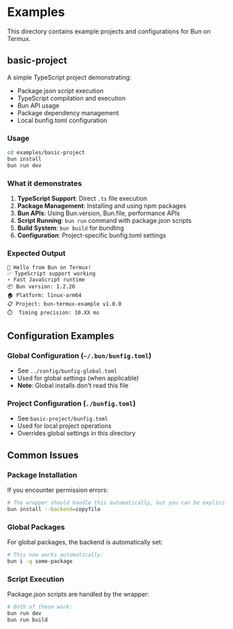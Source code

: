 # Examples

This directory contains example projects and configurations for Bun on Termux.

## basic-project

A simple TypeScript project demonstrating:
- Package.json script execution
- TypeScript compilation and execution  
- Bun API usage
- Package dependency management
- Local bunfig.toml configuration

### Usage

```bash
cd examples/basic-project
bun install
bun run dev
```

### What it demonstrates

1. **TypeScript Support**: Direct `.ts` file execution
2. **Package Management**: Installing and using npm packages
3. **Bun APIs**: Using Bun.version, Bun.file, performance APIs
4. **Script Running**: `bun run` command with package.json scripts
5. **Build System**: `bun build` for bundling
6. **Configuration**: Project-specific bunfig.toml settings

### Expected Output

```
🥟 Hello from Bun on Termux!
✅ TypeScript support working
⚡ Fast JavaScript runtime
📦 Bun version: 1.2.20
🏠 Platform: linux-arm64
📋 Project: bun-termux-example v1.0.0
⏱️  Timing precision: 10.XX ms
```

## Configuration Examples

### Global Configuration (`~/.bun/bunfig.toml`)
- See `../config/bunfig-global.toml`
- Used for global settings (when applicable)
- **Note**: Global installs don't read this file

### Project Configuration (`./bunfig.toml`)
- See `basic-project/bunfig.toml`  
- Used for local project operations
- Overrides global settings in this directory

## Common Issues

### Package Installation
If you encounter permission errors:
```bash
# The wrapper should handle this automatically, but you can be explicit:
bun install --backend=copyfile
```

### Global Packages
For global packages, the backend is automatically set:
```bash
# This now works automatically:
bun i -g some-package
```

### Script Execution
Package.json scripts are handled by the wrapper:
```bash
# Both of these work:
bun run dev
bun run build
```